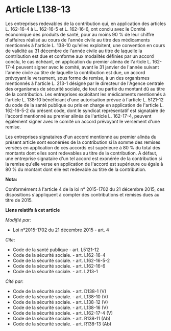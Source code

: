 # Article L138-13

Les entreprises redevables de la contribution qui, en application des articles L. 162-16-4 à L. 162-16-5 et L. 162-16-6, ont
conclu avec le Comité économique des produits de santé, pour au moins 90 % de leur chiffre d'affaires réalisé au cours de
l'année civile au titre des médicaments mentionnés à l'article L. 138-10 qu'elles exploitent, une convention en cours de
validité au 31 décembre de l'année civile au titre de laquelle la contribution est due et conforme aux modalités définies par
un accord conclu, le cas échéant, en application du premier alinéa de l'article L. 162-17-4 peuvent signer avec le comité,
avant le 31 janvier de l'année suivant l'année civile au titre de laquelle la contribution est due, un accord prévoyant le
versement, sous forme de remise, à un des organismes mentionnés à l'article L. 213-1 désigné par le directeur de l'Agence
centrale des organismes de sécurité sociale, de tout ou partie du montant dû au titre de la contribution. Les entreprises
exploitant les médicaments mentionnés à l'article L. 138-10 bénéficiant d'une autorisation prévue à l'article L. 5121-12 du
code de la santé publique ou pris en charge en application de l'article L. 162-16-5-2 du présent code, dont le syndicat
représentatif est signataire de l'accord mentionné au premier alinéa de l'article L. 162-17-4, peuvent également signer avec
le comité un accord prévoyant le versement d'une remise. 

Les entreprises signataires d'un accord mentionné au premier alinéa du présent article sont exonérées de la contribution si
la somme des remises versées en application de ces accords est supérieure à 80 % du total des montants dont elles sont
redevables au titre de la contribution. A défaut, une entreprise signataire d'un tel accord est exonérée de la contribution
si la remise qu'elle verse en application de l'accord est supérieure ou égale à 80 % du montant dont elle est redevable au
titre de la contribution.

**Nota:**

Conformément à l'article 4 de la loi n° 2015-1702 du 21 décembre 2015, ces dispositions s'appliquent à compter des
contributions et remises dues au titre de 2015.

**Liens relatifs à cet article**

_Modifié par_:

  - Loi n°2015-1702 du 21 décembre 2015 - art. 4

_Cite_:

  - Code de la santé publique - art. L5121-12
  - Code de la sécurité sociale. - art. L162-16-4
  - Code de la sécurité sociale. - art. L162-16-5-2
  - Code de la sécurité sociale. - art. L162-16-6
  - Code de la sécurité sociale. - art. L213-1

_Cité par_:

  - Code de la sécurité sociale. - art. D138-1 (V)
  - Code de la sécurité sociale. - art. L138-10 (V)
  - Code de la sécurité sociale. - art. L138-12 (V)
  - Code de la sécurité sociale. - art. L138-16 (V)
  - Code de la sécurité sociale. - art. L162-17-4 (V)
  - Code de la sécurité sociale. - art. R138-11 (Ab)
  - Code de la sécurité sociale. - art. R138-13 (Ab)
